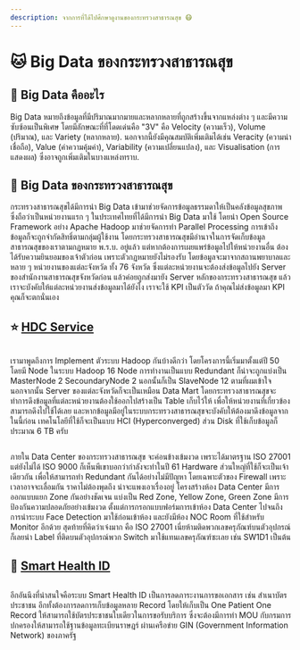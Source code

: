 ```yaml
---
description: จากการที่ได้ไปศึกษาดูงานของกระทรวงสาธารณสุข 😷
---
```


# 🐱 Big Data ของกระทรวงสาธารณสุข

## 🥏 Big Data คืออะไร

Big Data หมายถึงข้อมูลที่มีปริมาณมากมายและหลากหลายที่ถูกสร้างขึ้นจากแหล่งต่าง ๆ และมีความซับซ้อนเป็นพิเศษ โดยมีลักษณะที่ที่โดดเด่นคือ "3V" คือ Velocity (ความเร็ว), Volume (ปริมาณ), และ Variety (หลากหลาย). นอกจากนี้ยังมีคุณสมบัติเพิ่มเติมได้เช่น Veracity (ความน่าเชื่อถือ), Value (ค่าความคุ้มค่า), Variability (ความเปลี่ยนแปลง), และ Visualisation (การแสดงผล) ซึ่งอาจถูกเพิ่มเติมในบางแหล่งทราบ.

## 🚀 Big Data ของกระทรวงสาธารณสุข

กระทรวงสาธารณสุขได้มีการนำ Big Data เข้ามาช่วยจัดการข้อมูลธรรมดาให้เป็นคลังข้อมูลสุขภาพ ซึ่งถือว่าเป็นหน่วยงานแรก ๆ ในประเทศไทยที่ได้มีการนำ Big Data มาใช้ โดยนำ Open Source Framework อย่าง Apache Hadoop มาช่วยจัดการทำ Parallel Processing การเข้าถึงข้อมูลก็จะถูกจำกัดสิทธิ์ตามกลุ่มผู้ใช้งาน โดยกระทรวงสาธารณสุขมีอำนาจในการจัดเก็บข้อมูลสาธารณสุขของเราตามกฏหมาย พ.ร.บ. อยู่แล้ว แต่หากต้องการเผยแพร่ข้อมูลไปให้หน่วยงานอื่น ต้องได้รับความยินยอมของเจ้าตัวก่อน เพราะตัวกฏหมายยังไม่รองรับ โดยข้อมูลจะมาจากสถานพยาบาลและหลาย ๆ หน่วยงานของแต่ละจังหวัด ทั้ง 76 จังหวัด ซึ่งแต่ละหน่วยงานจะต้องส่งข้อมูลไปยัง Server ของสำนักงานสาธารณสุขจังหวัดก่อน แล้วค่อยถูกส่งมายัง Server หลักของกระทรวงสาธารณสุข แล้วเราจะบังคับให้แต่ละหน่วยงานส่งข้อมูลมาได้ยังไง เราจะใช้ KPI เป็นตัววัด ถ้าคุณไม่ส่งข้อมูลมา KPI คุณก็จะตกนั่นเอง

## ⭐ [HDC Service](https://hdcservice.moph.go.th/)

<figure><img src="https://codeinsane.files.wordpress.com/2018/04/hdc-01.png" alt=""><figcaption></figcaption></figure>

เรามาพูดถึงการ Implement ตัวระบบ Hadoop กันบ้างดีกว่า โดยโครงการนี้เริ่มมาตั้งแต่ปี 50 โดยมี Node ในระบบ Hadoop 16 Node การทำงานเป็นแบบ Redundant ก็น่าจะถูกแบ่งเป็น MasterNode 2 SecoundaryNode 2 นอกนั้นก็เป็น SlaveNode 12 ตามที่ผมเข้าใจ นอกจากนั้น Server ของแต่ละจังหวัดก็จะเป็นเหมือน Data Mart โดยกระทรวงสาธารณสุขจะทำการดึงข้อมูลที่แต่ละหน่วยงานต้องใช้ออกไปสร้างเป็น Table เก็บไว้ให้ เพื่อให้หน่วยงานที่เกี่ยวข้องสามารถดึงไปใช้ได้เลย และหากข้อมูลมีอยู่ในระบบกระทรวงสาธารณสุขจะบังคับให้ต้องมาดึงข้อมูลจากในนี้ก่อน เทคโนโลยีที่ใช้ก็จะเป็นแบบ HCI (Hyperconverged) ส่วน Disk ที่ใช้เก็บข้อมูลก็ประมาณ 6 TB ครับ

<figure><img src="https://codeinsane.files.wordpress.com/2018/04/hdc-02.png" alt=""><figcaption></figcaption></figure>

ภายใน Data Center ของกระทรวงสาธารณสุข จะค่อนข้างเข้มงวด เพราะได้มาตรฐาน ISO 27001 แต่ยังไม่ได้ ISO 9000 ก็เห็นพีเขาบอกว่ากำลังจะทำในปี 61 Hardware ส่วนใหญ่ที่ใช้ก็จะเป็นเจ้าเดียวกัน เพื่อให้สามารถทำ Redundant กันได้อย่างไม่มีปัญหา โดยเฉพาะตัวของ Firewall เพราะเวลาอาจจะเลื่อมกัน ราคาไม่ต้องพุดถึง น่าจะแพงเอาเรื่องอยู่ โครงสร้างห้อง Data Center มีการออกแบบแยก Zone กันอย่างชัดเจน แบ่งเป็น Red Zone, Yellow Zone, Green Zone มีการป้องกันความปลอดภัยอย่างเข้มงวด ตั้งแต่การกรอกแบบฟอร์มการเข้าห้อง Data Center ไปจนถึงการนำระบบ Face Detection มาใช้ก่อนเข้าห้อง และยังมีห้อง NOC Room ที่ใช้สำหรับ Monitor อีกด้วย สุดท้ายที่คิดว่าเจ๋งมาก คือ ISO 27001 เนี่ยห้ามติดพวกเลขครุภัณฑ์บนตัวอุปกรณ์ ก็เลยนำ Label ที่ติดบนตัวอุปกรณ์พวก Switch มาใช้แทนเลขครุภัณฑ์ซะเลย เช่น SW1D1 เป็นต้น

## 🧩 [Smart Health ID](http://61.19.32.29/hdc/main/index\_pk.php)

<figure><img src="https://codeinsane.files.wordpress.com/2018/04/hdc-03.png" alt=""><figcaption></figcaption></figure>

อีกอันนึงที่น่าสนใจคือระบบ Smart Health ID เป็นการลดภาระงานการขอเอกสาร เช่น สำเนาบัตรประชาชน อีกทั้งต้องการลดการเก็บข้อมูลหลาย Record โดยให้เก็บเป็น One Patient One Record ให้สามารถใช้บัตรประชาชนใบเดียวในการขอรับบริการ ซึ่งจะต้องมีการทำ MOU กับกรมการปกครองให้สามารถใช้ฐานข้อมูลทะเบียนราษฎร์ ผ่านเครือข่าย GIN (Government Information Network) ของภาครัฐ
